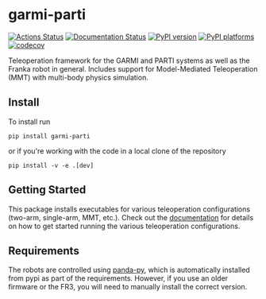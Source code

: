 # garmi-parti

[![Actions Status][actions-badge]][actions-link]
[![Documentation Status][rtd-badge]][rtd-link]
[![PyPI version][pypi-version]][pypi-link]
[![PyPI platforms][pypi-platforms]][pypi-link] [![codecov][cov-badge]][cov-link]

Teleoperation framework for the GARMI and PARTI systems as well as the Franka
robot in general. Includes support for Model-Mediated Teleoperation (MMT) with
multi-body physics simulation.

## Install

To install run

```
pip install garmi-parti
```

or if you're working with the code in a local clone of the repository

```
pip install -v -e .[dev]
```

## Getting Started

This package installs executables for various teleoperation configurations
(two-arm, single-arm, MMT, etc.). Check out the
[documentation](https://garmi-parti.readthedocs.io/en/latest/getting_started.html)
for details on how to get started running the various teleoperation
configurations.

## Requirements

The robots are controlled using
[panda-py](https://github.com/JeanElsner/panda-py), which is automatically
installed from pypi as part of the requirements. However, if you use an older
firmware or the FR3, you will need to manually install the correct version.

<!-- SPHINX-START -->

<!-- prettier-ignore-start -->
[actions-badge]:            https://github.com/tum-robotics/garmi-parti/workflows/CI/badge.svg
[actions-link]:             https://github.com/tum-robotics/garmi-parti/actions
[conda-badge]:              https://img.shields.io/conda/vn/conda-forge/garmi-parti
[conda-link]:               https://github.com/conda-forge/garmi-parti-feedstock
[github-discussions-badge]: https://img.shields.io/static/v1?label=Discussions&message=Ask&color=blue&logo=github
[github-discussions-link]:  https://github.com/tum-robotics/garmi-parti/discussions
[pypi-link]:                https://pypi.org/project/garmi-parti/
[pypi-platforms]:           https://img.shields.io/pypi/pyversions/garmi-parti
[pypi-version]:             https://img.shields.io/pypi/v/garmi-parti
[rtd-badge]:                https://readthedocs.org/projects/garmi-parti/badge/?version=latest
[rtd-link]:                 https://garmi-parti.readthedocs.io/en/latest/?badge=latest
[cov-badge]:                https://img.shields.io/codecov/c/gh/tum-robotics/garmi-gui
[cov-link]:                 https://app.codecov.io/gh/tum-robotics/garmi-gui

<!-- prettier-ignore-end -->
